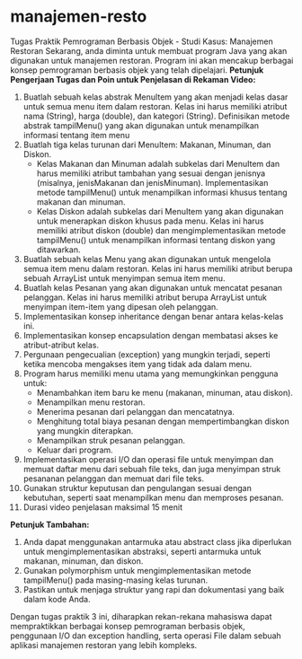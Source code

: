# manajemen-resto
Tugas Praktik Pemrograman Berbasis Objek - Studi Kasus: Manajemen Restoran
Sekarang, anda diminta untuk membuat program Java yang akan digunakan untuk manajemen restoran. Program ini akan mencakup berbagai konsep pemrograman berbasis objek yang telah dipelajari.
<b>Petunjuk Pengerjaan Tugas dan Poin untuk Penjelasan di Rekaman Video:</b> <br>
<ol>
   <li>Buatlah sebuah kelas abstrak MenuItem yang akan menjadi kelas dasar untuk semua menu item dalam restoran. Kelas ini harus memiliki atribut nama (String), harga (double), dan kategori (String). Definisikan metode abstrak tampilMenu() yang akan digunakan untuk menampilkan informasi tentang item menu</li>
   <li>
      Buatlah tiga kelas turunan dari MenuItem: Makanan, Minuman, dan Diskon.
      <ul>
         <li>Kelas Makanan dan Minuman adalah subkelas dari MenuItem dan harus memiliki atribut tambahan yang sesuai dengan jenisnya (misalnya, jenisMakanan dan jenisMinuman). Implementasikan metode tampilMenu() untuk menampilkan informasi khusus tentang makanan dan minuman.</li>
         <li>Kelas Diskon adalah subkelas dari MenuItem yang akan digunakan untuk menerapkan diskon khusus pada menu. Kelas ini harus memiliki atribut diskon (double) dan mengimplementasikan metode tampilMenu() untuk menampilkan informasi tentang diskon yang ditawarkan.</li>
      </ul>      
   </li>
   <li>Buatlah sebuah kelas Menu yang akan digunakan untuk mengelola semua item menu dalam restoran. Kelas ini harus memiliki atribut berupa sebuah ArrayList untuk menyimpan semua item menu.</li>
   <li>Buatlah kelas Pesanan yang akan digunakan untuk mencatat pesanan pelanggan. Kelas ini harus memiliki atribut berupa ArrayList untuk menyimpan item-item yang dipesan oleh pelanggan.</li>
   <li>Implementasikan konsep inheritance dengan benar antara kelas-kelas ini.</li>
   <li>Implementasikan konsep encapsulation dengan membatasi akses ke atribut-atribut kelas.</li>
   <li>Pergunaan pengecualian (exception) yang mungkin terjadi, seperti ketika mencoba mengakses item yang tidak ada dalam menu.</li>
   <li>
      Program harus memiliki menu utama yang memungkinkan pengguna untuk:
      <ul>
         <li>Menambahkan item baru ke menu (makanan, minuman, atau diskon).</li>
         <li>Menampilkan menu restoran.</li>
         <li>Menerima pesanan dari pelanggan dan mencatatnya.</li>
         <li>Menghitung total biaya pesanan dengan mempertimbangkan diskon yang mungkin diterapkan.</li>
         <li>Menampilkan struk pesanan pelanggan.</li>
         <li>Keluar dari program.</li>
      </ul>
   </li>
   <li>Implementasikan operasi I/O dan operasi file untuk menyimpan dan memuat daftar menu dari sebuah file teks, dan juga menyimpan struk pesananan pelanggan dan memuat dari file teks.</li>
   <li>Gunakan struktur keputusan dan pengulangan sesuai dengan kebutuhan, seperti saat menampilkan menu dan memproses pesanan.</li>
   <li>Durasi video penjelasan maksimal 15 menit</li>
</ol>
<p>
   <b>Petunjuk Tambahan:</b> <br>
      <ol>
         <li>Anda dapat menggunakan antarmuka atau abstract class jika diperlukan untuk mengimplementasikan abstraksi, seperti antarmuka untuk makanan, minuman, dan diskon.</li>
         <li>Gunakan polymorphism untuk mengimplementasikan metode tampilMenu() pada masing-masing kelas turunan.</li>
         <li>Pastikan untuk menjaga struktur yang rapi dan dokumentasi yang baik dalam kode Anda.</li>
      </ol>
   Dengan tugas praktik 3 ini, diharapkan rekan-rekana mahasiswa dapat mempraktikkan berbagai konsep pemrograman berbasis objek, penggunaan I/O dan exception handling, serta operasi File dalam sebuah aplikasi manajemen restoran yang lebih kompleks.
</p>
